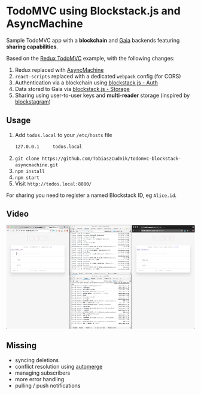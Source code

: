 # TodoMVC using Blockstack.js and AsyncMachine

Sample TodoMVC app with a **blockchain** and [Gaia](https://github.com/blockstack/gaia) backends featuring **sharing capabilities**.

Based on the [Redux TodoMVC](https://github.com/reduxjs/redux/tree/master/examples/todomvc) example, with the following changes:

1. Redux replaced with [AsyncMachine](https://github.com/TobiaszCudnik/asyncmachine)
1. `react-scripts` replaced with a dedicated `webpack` config (for CORS)
1. Authentication via a blockchain using [blockstack.js - Auth](https://github.com/blockstack/blockstack.js)
1. Data stored to Gaia via [blockstack.js - Storage](https://github.com/blockstack/blockstack.js)
1. Sharing using user-to-user keys and **multi-reader** storage (inspired by [blockstagram](https://medium.com/@stadolf/blockstagram-berlin-blockstack-hackathon-b65094079cb0))

## Usage

1. Add `todos.local` to your `/etc/hosts` file
	```bash
	127.0.0.1     todos.local
	```
1. `git clone https://github.com/TobiaszCudnik/todomvc-blockstack-asyncmachine.git`
1. `npm install`
1. `npm start`
1. Visit `http://todos.local:8080/`

For sharing you need to register a named Blockstack ID, eg `Alice.id`.

## Video

[![video](https://raw.githubusercontent.com/TobiaszCudnik/todomvc-blockstack-asyncmachine/gh-pages/thumb.png)](https://github.com/TobiaszCudnik/todomvc-blockstack-asyncmachine/blob/gh-pages/todomvc-bs-am.mp4?raw=true)

## Missing

- syncing deletions
- conflict resolution using [automerge](https://github.com/automerge/automerge)
- managing subscribers
- more error handling
- pulling / push notifications
